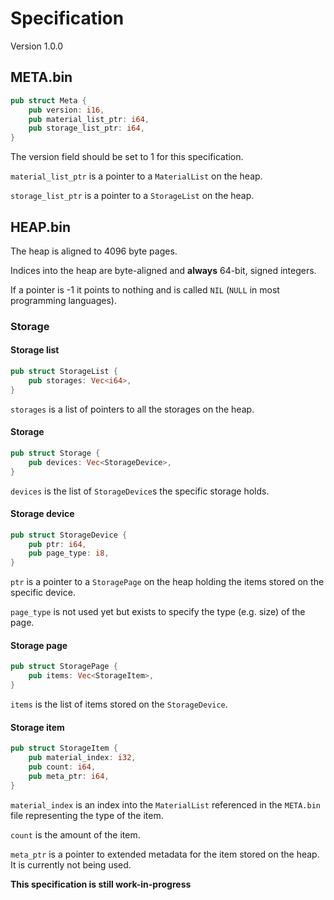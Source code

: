 # Specification

Version 1.0.0

## META.bin

```rs
pub struct Meta {
    pub version: i16,
    pub material_list_ptr: i64,
    pub storage_list_ptr: i64,
}
```

The version field should be set to 1 for this specification.

`material_list_ptr` is a pointer to a `MaterialList` on the heap.

`storage_list_ptr` is a pointer to a `StorageList` on the heap.

## HEAP.bin

The heap is aligned to 4096 byte pages.

Indices into the heap are byte-aligned and **always** 64-bit, signed integers.

If a pointer is -1 it points to nothing and is called `NIL` (`NULL` in most programming languages).

### Storage

#### Storage list

```rs
pub struct StorageList {
    pub storages: Vec<i64>,
}
```

`storages` is a list of pointers to all the storages on the heap.

#### Storage

```rs
pub struct Storage {
    pub devices: Vec<StorageDevice>,
}
```

`devices` is the list of `StorageDevice`s the specific storage holds.

#### Storage device

```rs
pub struct StorageDevice {
    pub ptr: i64,
    pub page_type: i8,
}
```

`ptr` is a pointer to a `StoragePage` on the heap holding the items stored on the specific device.

`page_type` is not used yet but exists to specify the type (e.g. size) of the page.

#### Storage page

```rs
pub struct StoragePage {
    pub items: Vec<StorageItem>,
}
```

`items` is the list of items stored on the `StorageDevice`.

#### Storage item

```rs
pub struct StorageItem {
    pub material_index: i32,
    pub count: i64,
    pub meta_ptr: i64,
}
```

`material_index` is an index into the `MaterialList` referenced in the `META.bin` file representing
the type of the item.

`count` is the amount of the item.

`meta_ptr` is a pointer to extended metadata for the item stored on the heap. It is currently not
being used.

**This specification is still work-in-progress**
